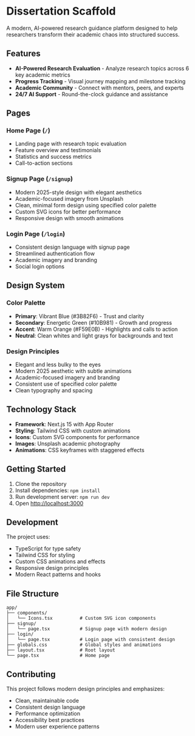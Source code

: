 # Dissertation Scaffold

A modern, AI-powered research guidance platform designed to help researchers transform their academic chaos into structured success.

## Features

- **AI-Powered Research Evaluation** - Analyze research topics across 6 key academic metrics
- **Progress Tracking** - Visual journey mapping and milestone tracking
- **Academic Community** - Connect with mentors, peers, and experts
- **24/7 AI Support** - Round-the-clock guidance and assistance

## Pages

### Home Page (`/`)
- Landing page with research topic evaluation
- Feature overview and testimonials
- Statistics and success metrics
- Call-to-action sections

### Signup Page (`/signup`)
- Modern 2025-style design with elegant aesthetics
- Academic-focused imagery from Unsplash
- Clean, minimal form design using specified color palette
- Custom SVG icons for better performance
- Responsive design with smooth animations

### Login Page (`/login`)
- Consistent design language with signup page
- Streamlined authentication flow
- Academic imagery and branding
- Social login options

## Design System

### Color Palette
- **Primary**: Vibrant Blue (#3B82F6) - Trust and clarity
- **Secondary**: Energetic Green (#10B981) - Growth and progress  
- **Accent**: Warm Orange (#F59E0B) - Highlights and calls to action
- **Neutral**: Clean whites and light grays for backgrounds and text

### Design Principles
- Elegant and less bulky to the eyes
- Modern 2025 aesthetic with subtle animations
- Academic-focused imagery and branding
- Consistent use of specified color palette
- Clean typography and spacing

## Technology Stack

- **Framework**: Next.js 15 with App Router
- **Styling**: Tailwind CSS with custom animations
- **Icons**: Custom SVG components for performance
- **Images**: Unsplash academic photography
- **Animations**: CSS keyframes with staggered effects

## Getting Started

1. Clone the repository
2. Install dependencies: `npm install`
3. Run development server: `npm run dev`
4. Open [http://localhost:3000](http://localhost:3000)

## Development

The project uses:
- TypeScript for type safety
- Tailwind CSS for styling
- Custom CSS animations and effects
- Responsive design principles
- Modern React patterns and hooks

## File Structure

```
app/
├── components/
│   └── Icons.tsx          # Custom SVG icon components
├── signup/
│   └── page.tsx           # Signup page with modern design
├── login/
│   └── page.tsx           # Login page with consistent design
├── globals.css            # Global styles and animations
├── layout.tsx             # Root layout
└── page.tsx               # Home page
```

## Contributing

This project follows modern design principles and emphasizes:
- Clean, maintainable code
- Consistent design language
- Performance optimization
- Accessibility best practices
- Modern user experience patterns

